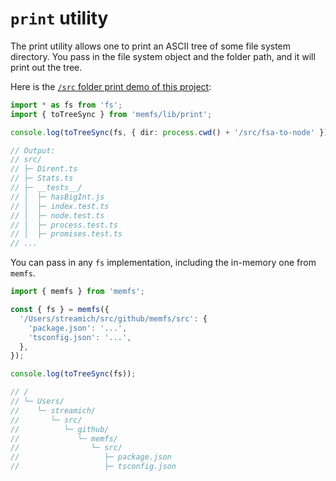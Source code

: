 # `print` utility

The print utility allows one to print an ASCII tree of some file system directory.
You pass in the file system object and the folder path, and it will print out the tree.

Here is the [`/src` folder print demo of this project](../../demo/print/fs.ts):

```ts
import * as fs from 'fs';
import { toTreeSync } from 'memfs/lib/print';

console.log(toTreeSync(fs, { dir: process.cwd() + '/src/fsa-to-node' }));

// Output:
// src/
// ├─ Dirent.ts
// ├─ Stats.ts
// ├─ __tests__/
// │  ├─ hasBigInt.js
// │  ├─ index.test.ts
// │  ├─ node.test.ts
// │  ├─ process.test.ts
// │  ├─ promises.test.ts
// ...
```

You can pass in any `fs` implementation, including the in-memory one from `memfs`.

```ts
import { memfs } from 'memfs';

const { fs } = memfs({
  '/Users/streamich/src/github/memfs/src': {
    'package.json': '...',
    'tsconfig.json': '...',
  },
});

console.log(toTreeSync(fs));

// /
// └─ Users/
//    └─ streamich/
//       └─ src/
//          └─ github/
//             └─ memfs/
//                └─ src/
//                   ├─ package.json
//                   ├─ tsconfig.json
```
